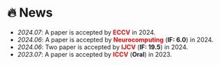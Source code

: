 # 🔥 News
- *2024.07*: A paper is accepted by **<font color="red">ECCV</font>** in 2024.
- *2024.06*: A paper is accepted by **<font color="red">Neurocomputing</font>** (**IF: 6.0**) in 2024.
- *2024.06*: Two paper is accepted by **<font color="red">IJCV</font>** (**IF: 19.5**) in 2024.
- *2023.07*: A paper is accepted by **<font color="red">ICCV</font>** (**Oral**) in 2023.
